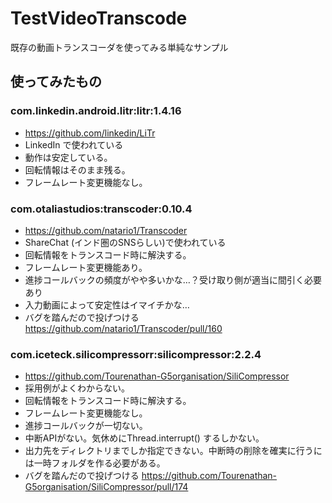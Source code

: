 # TestVideoTranscode
既存の動画トランスコーダを使ってみる単純なサンプル

## 使ってみたもの

### com.linkedin.android.litr:litr:1.4.16
- https://github.com/linkedin/LiTr
- LinkedIn で使われている
- 動作は安定している。
- 回転情報はそのまま残る。
- フレームレート変更機能なし。
### com.otaliastudios:transcoder:0.10.4
- https://github.com/natario1/Transcoder
- ShareChat (インド圏のSNSらしい)で使われている
- 回転情報をトランスコード時に解決する。
- フレームレート変更機能あり。
- 進捗コールバックの頻度がやや多いかな…？受け取り側が適当に間引く必要あり
- 入力動画によって安定性はイマイチかな…
- バグを踏んだので投げつける https://github.com/natario1/Transcoder/pull/160
### com.iceteck.silicompressorr:silicompressor:2.2.4
- https://github.com/Tourenathan-G5organisation/SiliCompressor
- 採用例がよくわからない。
- 回転情報をトランスコード時に解決する。
- フレームレート変更機能なし。
- 進捗コールバックが一切ない。
- 中断APIがない。気休めにThread.interrupt() するしかない。
- 出力先をディレクトリまでしか指定できない。中断時の削除を確実に行うには一時フォルダを作る必要がある。
- バグを踏んだので投げつける https://github.com/Tourenathan-G5organisation/SiliCompressor/pull/174
